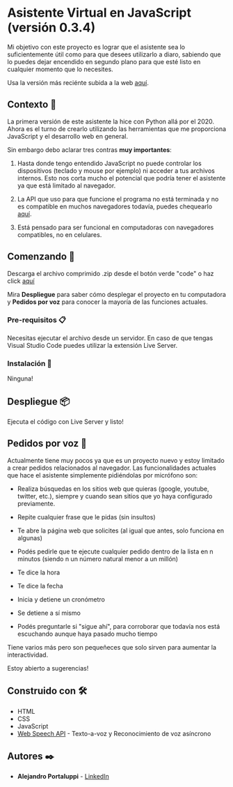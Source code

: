 # Asistente Virtual en JavaScript (versión 0.3.4)

Mi objetivo con este proyecto es lograr que el asistente sea lo suficientemente útil como para que desees utilizarlo a diaro, sabiendo que lo puedes dejar encendido en segundo plano para que esté listo en cualquier momento que lo necesites. 

Usa la versión más reciénte subida a la web [aquí](https://asistentevirtual.netlify.app/).

## Contexto 📌

La primera versión de este asistente la hice con Python allá por el 2020. Ahora es el turno de crearlo utilizando las herramientas que me proporciona JavaScript y el desarrollo web en general.

Sin embargo debo aclarar tres contras **muy importantes**:

1) Hasta donde tengo entendido JavaScript no puede controlar los dispositivos (teclado y mouse por ejemplo) ni acceder a tus archivos internos. Esto nos corta mucho el potencial que podría tener el asistente ya que está limitado al navegador.

2) La API que uso para que funcione el programa no está terminada y no es compatible en muchos navegadores todavía, puedes chequearlo [aquí](https://developer.mozilla.org/en-US/docs/Web/API/Web_Speech_API#browser_compatibility).

3) Está pensado para ser funcional en computadoras con navegadores compatibles, no en celulares.

## Comenzando 🚀

Descarga el archivo comprimido .zip desde el botón verde "code" o haz click [aquí](https://github.com/Ale6100/Asistente-Virtual-JS/archive/refs/heads/main.zip)

Mira **Despliegue** para saber cómo desplegar el proyecto en tu computadora y **Pedidos por voz** para conocer la mayoría de las funciones actuales.

### Pre-requisitos 📋

Necesitas ejecutar el archivo desde un servidor. En caso de que tengas Visual Studio Code puedes utilizar la extensión Live Server.

### Instalación 🔧

Ninguna!

## Despliegue 📦

Ejecuta el código con Live Server y listo!

## Pedidos por voz 🤖

Actualmente tiene muy pocos ya que es un proyecto nuevo y estoy limitado a crear pedidos relacionados al navegador. Las funcionalidades actuales que hace el asistente simplemente pidiéndolas por micrófono son:

* Realiza búsquedas en los sitios web que quieras (google, youtube, twitter, etc.), siempre y cuando sean sitios que yo haya configurado previamente.

* Repite cualquier frase que le pidas (sin insultos)

* Te abre la página web que solicites (al igual que antes, solo funciona en algunas)

* Podés pedirle que te ejecute cualquier pedido dentro de la lista en n minutos (siendo n un número natural menor a un millón)

* Te dice la hora

* Te dice la fecha

* Inicia y detiene un cronómetro

* Se detiene a sí mismo

* Podés preguntarle si "sigue ahí", para corroborar que todavía nos está escuchando aunque haya pasado mucho tiempo

Tiene varios más pero son pequeñeces que solo sirven para aumentar la interactividad.

Estoy abierto a sugerencias!

## Construido con 🛠️

* HTML
* CSS
* JavaScript
* [Web Speech API](https://developer.mozilla.org/en-US/docs/Web/API/Web_Speech_API) - Texto-a-voz y Reconocimiento de voz asíncrono

## Autores ✒️

* **Alejandro Portaluppi** - [LinkedIn](https://www.linkedin.com/in/alejandro-portaluppi/)
